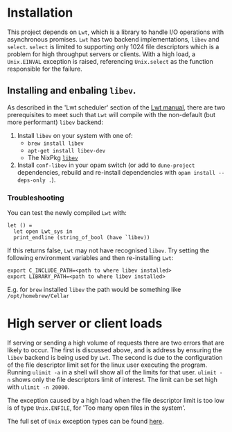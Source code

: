 # Installation
This project depends on `Lwt`, which is a library to handle I/O operations with asynchronous promises. `Lwt` has two backend implementations, `libev` and `select`. `select` is limited to supporting only 1024 file descriptors which is a problem for high throughput servers or clients. With a high load, a `Unix.EINVAL` exception is raised, referencing `Unix.select` as the function responsible for the failure.

## Installing and enbaling `libev`.
As described in the 'Lwt scheduler' section of the [Lwt manual](https://ocsigen.org/lwt/latest/manual/manual), there are two prerequisites to meet such that `Lwt` will compile with the non-default (but more performant) `libev` backend:
1. Install `libev` on your system with one of:
    - `brew install libev`
    - `apt-get install libev-dev`
    - The NixPkg [`libev`](https://github.com/NixOS/nixpkgs/tree/nixos-24.05/pkgs/development/libraries/libev)
2. Install `conf-libev` in your opam switch (or add to `dune-project` dependencies, rebuild and re-install dependencies with `opam install --deps-only .`).

### Troubleshooting
You can test the newly compiled `Lwt` with:
```
let () =
  let open Lwt_sys in
  print_endline (string_of_bool (have `libev))
```
If this returns false, `Lwt` may not have recognised `libev`. Try setting the following environment variables and then re-installing `Lwt`:
```
export C_INCLUDE_PATH=<path to where libev installed>
export LIBRARY_PATH=<path to where libev installed>
```

E.g. for `brew` installed `libev` the path would be something like `/opt/homebrew/Cellar`

# High server or client loads
If serving or sending a high volume of requests there are two errors that are likely to occur. The first is discussed above, and is address by ensuring the `libev` backend is being used by `Lwt`. The second is due to the configuration of the file descriptor limit set for the linux user executing the program. Running `ulimit -a` in a shell will show all of the limits for that user. `ulimit -n` shows only the file descriptors limit of interest. The limit can be set high with `ulimit -n 20000`.

The exception caused by a high load when the file descriptor limit is too low is of type `Unix.ENFILE`, for 'Too many open files in the system'.

The full set of `Unix` exception types can be found [here](https://ocaml.org/manual/5.2/api/Unix.html).

